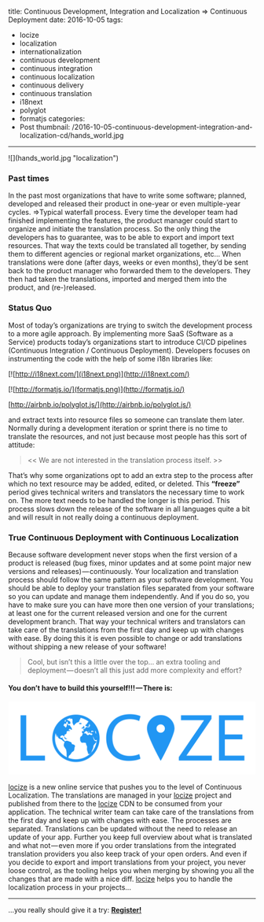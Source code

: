 title: Continuous Development, Integration and Localization => Continuous Deployment
date: 2016-10-05
tags:
  - locize
  - localization
  - internationalization
  - continuous development
  - continuous integration
  - continuous localization
  - continuous delivery
  - continuous translation
  - i18next
  - polyglot
  - formatjs
categories:
  - Post
thumbnail: /2016-10-05-continuous-development-integration-and-localization-cd/hands_world.jpg
---


<div class="img-100">
![](hands_world.jpg "localization")
</div>

### Past times

In the past most organizations that have to write some software; planned, developed and released their product in one-year or even multiple-year cycles. =>Typical waterfall process.
Every time the developer team had finished implementing the features, the product manager could start to organize and initiate the translation process.
So the only thing the developers has to guarantee, was to be able to export and import text resources.
That way the texts could be translated all together, by sending them to different agencies or regional market organizations, etc…
When translations were done (after days, weeks or even months), they’d be sent back to the product manager who forwarded them to the developers.
They then had taken the translations, imported and merged them into the product, and (re-)released.


### Status Quo

Most of today’s organizations are trying to switch the development process to a more agile approach.
By implementing more SaaS (Software as a Service) products today’s organizations start to introduce CI/CD pipelines (Continuous Integration / Continuous Deployment).
Developers focuses on instrumenting the code with the help of some i18n libraries like:

[![http://i18next.com/](i18next.png)](http://i18next.com/)

[![http://formatjs.io/](formatjs.png)](http://formatjs.io/)

[http://airbnb.io/polyglot.js/](http://airbnb.io/polyglot.js/)

and extract texts into resource files so someone can translate them later.
Normally during a development iteration or sprint there is no time to translate the resources, and not just because most people has this sort of attitude:

> << We are not interested in the translation process itself. >>

That’s why some organizations opt to add an extra step to the process after which no text resource may be added, edited, or deleted.
This **“freeze”** period gives technical writers and translators the necessary time to work on. The more text needs to be handled the longer is this period.
This process slows down the release of the software in all languages quite a bit and will result in not really doing a continuous deployment.


### True Continuous Deployment with Continuous Localization

Because software development never stops when the first version of a product is released (bug fixes, minor updates and at some point major new versions and releases) — continuously.
Your localization and translation process should follow the same pattern as your software development.
You should be able to deploy your translation files separated from your software so you can update and manage them independently. And if you do so, you have to make sure you can have more then one version of your translations; at least one for the current released version and one for the current development branch.
That way your technical writers and translators can take care of the translations from the first day and keep up with changes with ease.
By doing this it is even possible to change or add translations without shipping a new release of your software!

> Cool, but isn’t this a little over the top… an extra tooling and deployment — doesn’t all this just add more complexity and effort?

#### You don’t have to build this yourself!!! — There is:

[![](/images/locize_color.svg)](http://www.locize.com/)

[locize](http://www.locize.com) is a new online service that pushes you to the level of Continuous Localization.
The translations are managed in your [locize](http://www.locize.com) project and published from there to the [locize](http://www.locize.com) CDN to be consumed from your application.
The technical writer team can take care of the translations from the first day and keep up with changes with ease.
The processes are separated. Translations can be updated without the need to release an update of your app.
Further you keep full overview about what is translated and what not — even more if you order translations from the integrated translation providers you also keep track of your open orders.
And even if you decide to export and import translations from your project, you never loose control, as the tooling helps you when merging by showing you all the changes that are made with a nice diff.
[locize](http://www.locize.com) helps you to handle the localization process in your projects...
<div class="contact" style="margin-top: 0px;">
<hr />
<p class="callout extra-margin">...you really should give it a try: <strong><a href="https://www.locize.io/register">Register!</a></strong></p>
</div>
